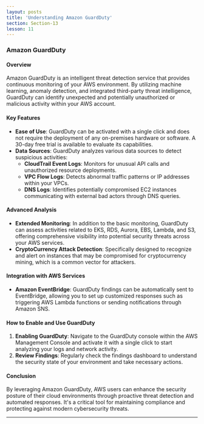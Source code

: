 ```yaml
---
layout: posts
title: 'Understanding Amazon GuardDuty'
section: Section-13
lesson: 11
---
```


### Amazon GuardDuty

#### Overview

Amazon GuardDuty is an intelligent threat detection service that provides continuous monitoring of your AWS environment. By utilizing machine learning, anomaly detection, and integrated third-party threat intelligence, GuardDuty can identify unexpected and potentially unauthorized or malicious activity within your AWS account.

#### Key Features

- **Ease of Use**: GuardDuty can be activated with a single click and does not require the deployment of any on-premises hardware or software. A 30-day free trial is available to evaluate its capabilities.
- **Data Sources**: GuardDuty analyzes various data sources to detect suspicious activities:
  - **CloudTrail Event Logs**: Monitors for unusual API calls and unauthorized resource deployments.
  - **VPC Flow Logs**: Detects abnormal traffic patterns or IP addresses within your VPCs.
  - **DNS Logs**: Identifies potentially compromised EC2 instances communicating with external bad actors through DNS queries.

#### Advanced Analysis

- **Extended Monitoring**: In addition to the basic monitoring, GuardDuty can assess activities related to EKS, RDS, Aurora, EBS, Lambda, and S3, offering comprehensive visibility into potential security threats across your AWS services.
- **CryptoCurrency Attack Detection**: Specifically designed to recognize and alert on instances that may be compromised for cryptocurrency mining, which is a common vector for attackers.

#### Integration with AWS Services

- **Amazon EventBridge**: GuardDuty findings can be automatically sent to EventBridge, allowing you to set up customized responses such as triggering AWS Lambda functions or sending notifications through Amazon SNS.

#### How to Enable and Use GuardDuty

1. **Enabling GuardDuty**: Navigate to the GuardDuty console within the AWS Management Console and activate it with a single click to start analyzing your logs and network activity.
2. **Review Findings**: Regularly check the findings dashboard to understand the security state of your environment and take necessary actions.

#### Conclusion

By leveraging Amazon GuardDuty, AWS users can enhance the security posture of their cloud environments through proactive threat detection and automated responses. It's a critical tool for maintaining compliance and protecting against modern cybersecurity threats.

---
